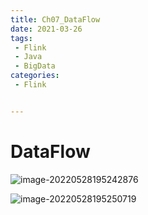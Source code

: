 ```yaml
---
title: Ch07_DataFlow
date: 2021-03-26
tags:
 - Flink
 - Java
 - BigData
categories:
 - Flink


---
```


# DataFlow

![image-20220528195242876](https://markdown-1301334775.cos.eu-frankfurt.myqcloud.com/image-20220528195242876.png)

![image-20220528195250719](https://markdown-1301334775.cos.eu-frankfurt.myqcloud.com/image-20220528195250719.png)